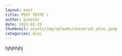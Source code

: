 ```yaml
---
layout: post
title: POST TESTE !
author: pixelbr
date: 2021-02-15 
thumbnail: assets/img/uploads/universal_plus.jpeg
categories: misc
---
```



hjhjhhjhj
